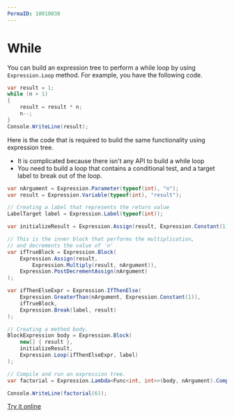 ```yaml
---
PermaID: 10010038
---
```


# While

You can build an expression tree to perform a while loop by using `Expression.Loop` method. For example, you have the following code.

```csharp
var result = 1;
while (n > 1)
{
    result = result * n;
    n--;
}
Console.WriteLine(result);
```

Here is the code that is required to build the same functionality using expression tree. 

 - It is complicated because there isn't any API to build a while loop
 - You need to build a loop that contains a conditional test, and a target label to break out of the loop.

```csharp
var nArgument = Expression.Parameter(typeof(int), "n");
var result = Expression.Variable(typeof(int), "result");

// Creating a label that represents the return value
LabelTarget label = Expression.Label(typeof(int));

var initializeResult = Expression.Assign(result, Expression.Constant(1));

// This is the inner block that performs the multiplication,
// and decrements the value of 'n'
var ifTrueBlock = Expression.Block(
    Expression.Assign(result,
        Expression.Multiply(result, nArgument)),
    Expression.PostDecrementAssign(nArgument)
);

var ifThenElseExpr = Expression.IfThenElse(
    Expression.GreaterThan(nArgument, Expression.Constant(1)),
    ifTrueBlock,
    Expression.Break(label, result)
);

// Creating a method body.
BlockExpression body = Expression.Block(
    new[] { result },
    initializeResult,
    Expression.Loop(ifThenElseExpr, label)
);

// Compile and run an expression tree.
var factorial = Expression.Lambda<Func<int, int>>(body, nArgument).Compile();

Console.WriteLine(factorial(6));
```

[Try it online](https://dotnetfiddle.net/krNPrL)